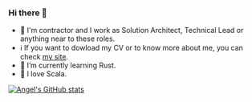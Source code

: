 
### Hi there 👋

- 👷 I'm contractor and I work as Solution Architect, Technical Lead or anything near to these roles.
- ℹ️ If you want to dowload my CV or to know more about me, you can check [my site](https://www.acervera.com).
- 🌱 I’m currently learning Rust.
- 💟 I love Scala.

 
[![Angel's GitHub stats](https://github-readme-stats.vercel.app/api?username=angelcervera&count_private=true)](https://github.com/angelcervera)


<!--
**angelcervera/angelcervera** is a ✨ _special_ ✨ repository because its `README.md` (this file) appears on your GitHub profile.

Here are some ideas to get you started:

- 🔭 I’m currently working on ...
- 🌱 I’m currently learning ...
- 👯 I’m looking to collaborate on ...
- 🤔 I’m looking for help with ...
- 💬 Ask me about ...
- 📫 How to reach me: ...
- 😄 Pronouns: ...
- ⚡ Fun fact: ...
-->
